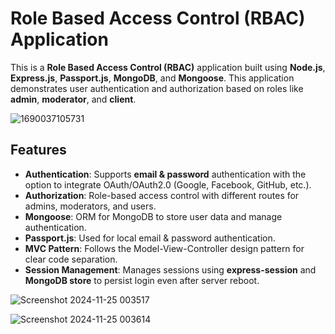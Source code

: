 
# Role Based Access Control (RBAC) Application

This is a **Role Based Access Control (RBAC)** application built using **Node.js**, **Express.js**, **Passport.js**, **MongoDB**, and **Mongoose**. This application demonstrates user authentication and authorization based on roles like **admin**, **moderator**, and **client**.



![1690037105731](https://github.com/user-attachments/assets/d2d45862-62da-45bc-8a52-3f337faec651)




## Features

- **Authentication**: Supports **email & password** authentication with the option to integrate OAuth/OAuth2.0 (Google, Facebook, GitHub, etc.).
- **Authorization**: Role-based access control with different routes for admins, moderators, and users.
- **Mongoose**: ORM for MongoDB to store user data and manage authentication.
- **Passport.js**: Used for local email & password authentication.
- **MVC Pattern**: Follows the Model-View-Controller design pattern for clear code separation.
- **Session Management**: Manages sessions using **express-session** and **MongoDB store** to persist login even after server reboot.


![Screenshot 2024-11-25 003517](https://github.com/user-attachments/assets/c7156fc5-feb5-493f-ac02-efe32040916e)



![Screenshot 2024-11-25 003614](https://github.com/user-attachments/assets/b0bfc81d-1d5c-4f1f-b43b-3a215305f5c5)





